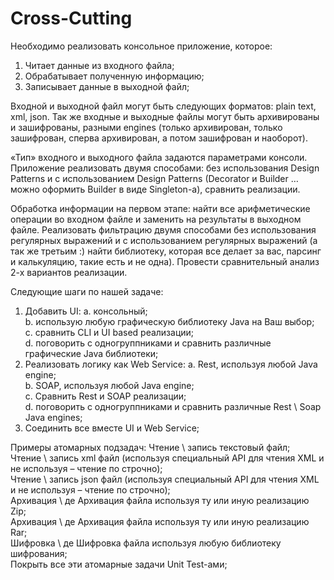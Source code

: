 # Cross-Cutting

Необходимо реализовать консольное приложение, которое:
1)  Читает данные из входного файла;
2)  Обрабатывает полученную информацию;
3)  Записывает данные в выходной файл;

Входной и выходной файл могут быть следующих форматов: plain text, xml, json. Так же входные и выходные файлы могут быть архивированы и зашифрованы, разными engines (только архивирован, только зашифрован, сперва архивирован, а потом зашифрован и наоборот).

«Тип» входного и выходного файла задаются параметрами консоли.
Приложение реализовать двумя способами: без использования Design Patterns и c использованием Design Patterns (Decorator и Builder … можно оформить Builder в виде Singleton-а), сравнить реализации.

Обработка информации на первом этапе: найти все арифметические операции во входном файле и заменить на результаты в выходном файле.
Реализовать фильтрацию двумя способами без использования регулярных выражений и с использованием регулярных выражений (а так же третьим :) найти библиотеку, которая все делает за вас, парсинг и калькуляцию, такие есть и не одна). Провести сравнительный анализ 2-х вариантов реализации.

Следующие шаги по нашей задаче:
1)  Добавить UI:
  a.  консольный;  
  b.  использую любую графическую библиотеку Java на Ваш выбор;  
  c.  сравнить CLI и UI based реализации;  
  d.  поговорить с одногруппниками и сравнить различные графические Java библиотеки;
2)  Реализовать логику как Web Service:
  a.  Rest, используя любой Java engine;  
  b.  SOAP, используя любой Java engine;  
  c.  Сравнить Rest и SOAP реализации;  
  d.  поговорить с одногруппниками и сравнить различные Rest \ Soap Java engines;  
3)  Соединить все вместе UI и Web Service;

Примеры атомарных подзадач:
Чтение \ запись текстовый файл;  
Чтение \ запись xml файл (используя специальный API для чтения XML и не используя – чтение по строчно);  
Чтение \ запись json файл (используя специальный API для чтения XML и не используя – чтение по строчно);  
Архивация \ де Архивация файла используя ту или иную реализацию Zip;  
Архивация \ де Архивация файла используя ту или иную реализацию Rar;  
Шифровка \ де Шифровка файла используя любую библиотеку шифрования;  
Покрыть все эти атомарные задачи Unit Test-ами;  
